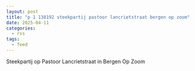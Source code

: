 ```yaml
---
layout: post
title: "p 1 138192 steekpartij pastoor lancrietstraat bergen op zoom"
date: 2025-04-11
categories: 
  - rss
tags: 
  - feed
---
```


Steekpartij op Pastoor Lancrietstraat in Bergen Op Zoom
